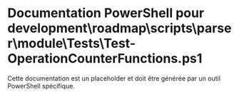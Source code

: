 # Documentation PowerShell pour development\roadmap\scripts\parser\module\Tests\Test-OperationCounterFunctions.ps1

Cette documentation est un placeholder et doit être générée par un outil PowerShell spécifique.
